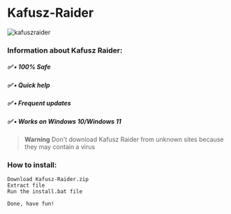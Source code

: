 # Kafusz-Raider

![kafuszraider](https://user-images.githubusercontent.com/86368698/233799458-c3a776ba-9049-433a-9061-117fa2808a1a.png)

### Information about Kafusz Raider:

##### ✅ • 100% Safe
##### ✅ • Quick help
##### ✅ • Frequent updates
##### ✅ • Works on Windows 10/Windows 11

> **Warning**
> Don't download Kafusz Raider from unknown sites because they may contain a virus

### How to install:
```
Download Kafusz-Raider.zip
Extract file
Run the install.bat file

Done, have fun!
```
